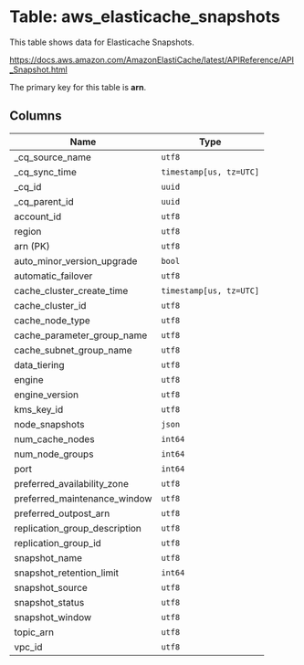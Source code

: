 # Table: aws_elasticache_snapshots

This table shows data for Elasticache Snapshots.

https://docs.aws.amazon.com/AmazonElastiCache/latest/APIReference/API_Snapshot.html

The primary key for this table is **arn**.

## Columns

| Name          | Type          |
| ------------- | ------------- |
|_cq_source_name|`utf8`|
|_cq_sync_time|`timestamp[us, tz=UTC]`|
|_cq_id|`uuid`|
|_cq_parent_id|`uuid`|
|account_id|`utf8`|
|region|`utf8`|
|arn (PK)|`utf8`|
|auto_minor_version_upgrade|`bool`|
|automatic_failover|`utf8`|
|cache_cluster_create_time|`timestamp[us, tz=UTC]`|
|cache_cluster_id|`utf8`|
|cache_node_type|`utf8`|
|cache_parameter_group_name|`utf8`|
|cache_subnet_group_name|`utf8`|
|data_tiering|`utf8`|
|engine|`utf8`|
|engine_version|`utf8`|
|kms_key_id|`utf8`|
|node_snapshots|`json`|
|num_cache_nodes|`int64`|
|num_node_groups|`int64`|
|port|`int64`|
|preferred_availability_zone|`utf8`|
|preferred_maintenance_window|`utf8`|
|preferred_outpost_arn|`utf8`|
|replication_group_description|`utf8`|
|replication_group_id|`utf8`|
|snapshot_name|`utf8`|
|snapshot_retention_limit|`int64`|
|snapshot_source|`utf8`|
|snapshot_status|`utf8`|
|snapshot_window|`utf8`|
|topic_arn|`utf8`|
|vpc_id|`utf8`|